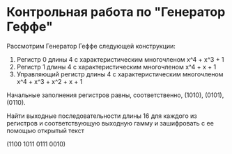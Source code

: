 # Контрольная работа по "Генератор Геффе"


Рассмотрим Генератор Геффе следующей конструкции:
1) Регистр 0 длины 4 с характеристическим многочленом х^4 + х^3 + 1
2) Регистр 1 длины 4 с характеристическим многочленом х^4 + х + 1
3) Управляющий регистр длины 4 с характеристическим многочленом x^4 + x^3 + x^2 + x + 1

Начальные заполнения регистров равны, соответственно, (1010), (0101), (0110).

Найти выходные последовательности длины 16 для каждого из регистров и соответствующую выходную гамму и зашифровать с ее помощью открытый текст

(1100 1011 0111 0010)
